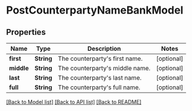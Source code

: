 # PostCounterpartyNameBankModel

## Properties
Name | Type | Description | Notes
------------ | ------------- | ------------- | -------------
**first** | **String** | The counterparty&#39;s first name. | [optional] 
**middle** | **String** | The counterparty&#39;s middle name. | [optional] 
**last** | **String** | The counterparty&#39;s last name. | [optional] 
**full** | **String** | The counterparty&#39;s full name. | [optional] 

[[Back to Model list]](../README.md#documentation-for-models) [[Back to API list]](../README.md#documentation-for-api-endpoints) [[Back to README]](../README.md)


